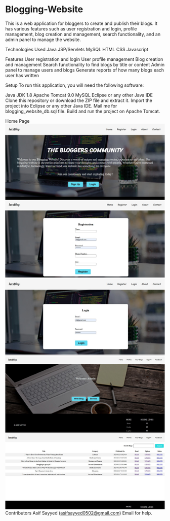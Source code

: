 # Blogging-Website
This is a web application for bloggers to create and publish their blogs. It has various features such as user registration and login, profile management, blog creation and management, search functionality, and an admin panel to manage the website.

Technologies Used
Java JSP/Servlets
MySQL
HTML
CSS
Javascript

Features
User registration and login
User profile management
Blog creation and management
Search functionality to find blogs by title or content
Admin panel to manage users and blogs
Generate reports of how many blogs each user has written
 
Setup
To run this application, you will need the following software:

Java JDK 1.8
Apache Tomcat 9.0
MySQL
Eclipse or any other Java IDE
Clone this repository or download the ZIP file and extract it.
Import the project into Eclipse or any other Java IDE.
Mail me for  blogging_website_db.sql file.
Build and run the project on Apache Tomcat.

Home Page
![Home Page](https://github.com/as-if-codes/BloggingWebsite/blob/main/src/ss/ss1.jpg) 
![Home Page](https://github.com/as-if-codes/BloggingWebsite/blob/main/src/ss/ss2.jpg) 
![Home Page](https://github.com/as-if-codes/BloggingWebsite/blob/main/src/ss/ss3.jpg) 
![Home Page](https://github.com/as-if-codes/BloggingWebsite/blob/main/src/ss/ss4.jpg) 
![Home Page](https://github.com/as-if-codes/BloggingWebsite/blob/main/src/ss/ss5.jpg) 
Contributors
Asif Sayyed (asifsayyed0502@gmail.com)
Email for help.
